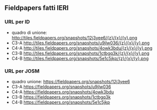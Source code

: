 ## Fieldpapers fatti IERI

### URL per ID

* quadro di unione: http://tiles.fieldpapers.org/snapshots/12j3yee6/{z}/{x}/{y}.png
* C3-A http://tiles.fieldpapers.org/snapshots/u9jlw036/{z}/{x}/{y}.png
* C4-A http://tiles.fieldpapers.org/snapshots/4owk3bdu/{z}/{x}/{y}.png
* C3-B http://tiles.fieldpapers.org/snapshots/1ctbgq3k/{z}/{x}/{y}.png
* C4-B http://tiles.fieldpapers.org/snapshots/5e1c5jkp/{z}/{x}/{y}.png


### URL per JOSM
* quadro unione: https://fieldpapers.org/snapshots/12j3yee6
* C3-A https://fieldpapers.org/snapshots/u9jlw036
* C4-A https://fieldpapers.org/snapshots/4owk3bdu
* C3-B https://fieldpapers.org/snapshots/1ctbgq3k
* C4-B https://fieldpapers.org/snapshots/5e1c5jkp


